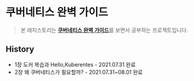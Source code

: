 # 쿠버네티스 완벽 가이드
> 본 레지스토리는 [**쿠버네티스 완벽 가이드**](http://image.yes24.com/goods/102847901)를 보면서 공부하는 프로젝트입니다.

## History
- 1장 도커 복습과 Hello,Kuberentes - 2021.07.31 완료
- 2장 왜 쿠버네티스가 필요할까? - 2021.07.31~08.01 완료